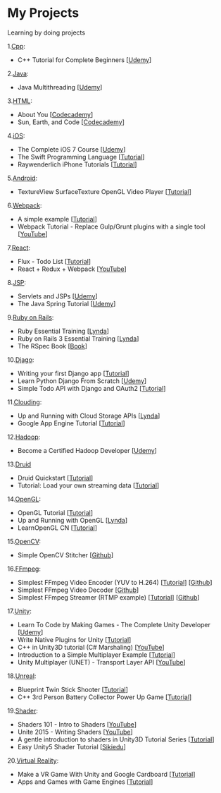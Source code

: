 My Projects
===========

Learning by doing projects

1.[Cpp](https://github.com/usunyu/MyProjects/tree/master/Cpp):
* C++ Tutorial for Complete Beginners [[Udemy](https://www.udemy.com/free-learn-c-tutorial-beginners/learn/v4/overview)]

2.[Java](https://github.com/usunyu/MyProjects/tree/master/Java):
* Java Multithreading [[Udemy](https://www.udemy.com/java-multithreading)]

3.[HTML](https://github.com/usunyu/MyProjects/tree/master/HTML):
* About You [[Codecademy](http://www.codecademy.com/goals/web-beginner-en-3pc6w)]
* Sun, Earth, and Code [[Codecademy](http://www.codecademy.com/en/goals/web-beginner-en-ymqg0)]

4.[iOS](https://github.com/usunyu/MyProjects/tree/master/iOS):
* The Complete iOS 7 Course [[Udemy](https://www.udemy.com/the-complete-ios-7-course-learn-by-building-14-apps/)]
* The Swift Programming Language [[Tutorial](https://developer.apple.com/swift/)]
* Raywenderlich iPhone Tutorials [[Tutorial](http://www.raywenderlich.com/tutorials)]

5.[Android](https://github.com/usunyu/MyProjects/tree/master/Android):
* TextureView SurfaceTexture OpenGL Video Player [[Tutorial](http://www.jianshu.com/p/d3d3186eefcb)]

6.[Webpack](https://github.com/usunyu/MyProjects/tree/master/Webpack):
* A simple example [[Tutorial](https://webpack.github.io/docs/tutorials/getting-started/)]
* Webpack Tutorial - Replace Gulp/Grunt plugins with a single tool [[YouTube](https://www.youtube.com/watch?v=9kJVYpOqcVU)]

7.[React](https://github.com/usunyu/MyProjects/tree/master/React):
* Flux - Todo List [[Tutorial](https://facebook.github.io/flux/docs/todo-list.html)]
* React + Redux + Webpack [[YouTube](https://www.youtube.com/watch?v=fZKaq623y38&list=PLQDnxXqV213JJFtDaG0aE9vqvp6Wm7nBg)]

8.[JSP](https://github.com/usunyu/MyProjects/tree/master/JSP):
* Servlets and JSPs [[Udemy](https://www.udemy.com/javawebtut/)]
* The Java Spring Tutorial [[Udemy](https://www.udemy.com/javaspring/)]

9.[Ruby on Rails](https://github.com/usunyu/MyProjects/tree/master/Runy%20on%20Rails):
* Ruby Essential Training [[Lynda](http://www.lynda.com/sdk/Ruby-tutorials/essential-training/47905-2.html)]
* Ruby on Rails 3 Essential Training [[Lynda](http://www.lynda.com/sdk/Ruby-Rails-tutorials/Ruby-Rails-3-Essential-Training/55960-2.html)]
* The RSpec Book [[Book](http://www.amazon.com/The-RSpec-Book-Behaviour-Development/dp/1934356379)]

10.[Djago](https://github.com/usunyu/MyProjects/tree/master/Django):
* Writing your first Django app [[Tutorial](https://docs.djangoproject.com/en/dev/intro/tutorial01/)]
* Learn Python Django From Scratch [[Udemy](https://www.udemy.com/learn-python-django-from-scratch/)]
* Simple Todo API with Django and OAuth2 [[Tutorial](http://www.madewithtea.com/simple-todo-api-with-django-and-oauth2.html)]

11.[Clouding](https://github.com/usunyu/MyProjects/tree/master/Clouding):
* Up and Running with Cloud Storage APIs [[Lynda](http://www.lynda.com/sdk/Azure-tutorials/Up-Running-Cloud-Storage-APIs/133320-2.html)]
* Google App Engine Tutorial [[Tutorial](http://googcloudlabs.appspot.com/whatgae.html)]

12.[Hadoop](https://github.com/usunyu/MyProjects/tree/master/Hadoop):
* Become a Certified Hadoop Developer [[Udemy](https://www.udemy.com/hadoop-tutorial/)]

13.[Druid](https://github.com/usunyu/MyProjects/tree/master/Druid)
* Druid Quickstart [[Tutorial](http://druid.io/docs/latest/tutorials/quickstart.html)]
* Tutorial: Load your own streaming data [[Tutorial](http://druid.io/docs/latest/tutorials/tutorial-streams.html)]

14.[OpenGL](https://github.com/usunyu/MyProjects/tree/master/OpenGL):
* OpenGL Tutorial [[Tutorial](http://www.opengl-tutorial.org/)]
* Up and Running with OpenGL [[Lynda](http://www.lynda.com/OpenGL-tutorials/Up-Running-OpenGL/166782-2.html)]
* LearnOpenGL CN [[Tutorial](https://learnopengl-cn.github.io/)]

15.[OpenCV](https://github.com/usunyu/MyProjects/tree/master/OpenCV):
* Simple OpenCV Stitcher [[Github](https://github.com/prateekvjoshi/PanoStitch)]

16.[FFmpeg](https://github.com/usunyu/MyProjects/tree/master/FFmpeg):
* Simplest FFmpeg Video Encoder (YUV to H.264) [[Tutorial](http://blog.csdn.net/leixiaohua1020/article/details/25430425)] [[Github](https://github.com/leixiaohua1020/simplest_ffmpeg_video_encoder)]
* Simplest FFmpeg Video Decoder [[Github](https://github.com/leixiaohua1020/simplest_ffmpeg_player/tree/master/simplest_ffmpeg_decoder)]
* Simplest FFmpeg Streamer (RTMP example) [[Tutorial](http://blog.csdn.net/leixiaohua1020/article/details/39803457)] [[Github](https://github.com/leixiaohua1020/simplest_ffmpeg_streamer)]

17.[Unity](https://github.com/usunyu/MyProjects/tree/master/Unity):
* Learn To Code by Making Games - The Complete Unity Developer [[Udemy](https://www.udemy.com/unitycourse/learn/#/)]
* Write Native Plugins for Unity [[Tutorial](http://www.alanzucconi.com/2015/10/11/how-to-write-native-plugins-for-unity/)]
* C++ in Unity3D tutorial (C# Marshaling) [[YouTube](https://www.youtube.com/watch?v=w3jGgTHJoCY)]
* Introduction to a Simple Multiplayer Example [[Tutorial](https://unity3d.com/learn/tutorials/topics/multiplayer-networking/introduction-simple-multiplayer-example)]
* Unity Multiplayer (UNET) - Transport Layer API [[YouTube](https://www.youtube.com/watch?v=qGkkaNkq8co)]

18.[Unreal](https://github.com/usunyu/MyProjects/tree/master/Unreal):
* Blueprint Twin Stick Shooter [[Tutorial](https://docs.unrealengine.com/latest/INT/Videos/PLZlv_N0_O1gb5sdygbSiEU7hb0eomNLdq/1pmPb_TWG-8/index.html)]
* C++ 3rd Person Battery Collector Power Up Game [[Tutorial](https://docs.unrealengine.com/latest/INT/Videos/PLZlv_N0_O1gYup-gvJtMsgJqnEB_dGiM4/mSRov77hNR4/index.html)]

19.[Shader](https://github.com/usunyu/MyProjects/tree/master/Shader):
* Shaders 101 - Intro to Shaders [[YouTube](https://www.youtube.com/watch?v=T-HXmQAMhG0)]
* Unite 2015 - Writing Shaders [[YouTube](https://www.youtube.com/watch?v=epixwRw80MM)]
* A gentle introduction to shaders in Unity3D Tutorial Series [[Tutorial](http://www.alanzucconi.com/2015/06/10/a-gentle-introduction-to-shaders-in-unity3d/)]
* Easy Unity5 Shader Tutorial [[Sikiedu](http://www.sikiedu.com/course/32)]

20.[Virtual Reality](https://github.com/usunyu/MyProjects/tree/master/Virtual%20Reality):
* Make a VR Game With Unity and Google Cardboard [[Tutorial](http://www.raywenderlich.com/116805/make-vr-game-unity-google-cardboard)]
* Apps and Games with Game Engines [[Tutorial](http://www.samsung.com/us/samsungdeveloperconnection/developer-resources/gear-vr/apps-and-games/exercise-1-creating-a-unity-project.html)]
